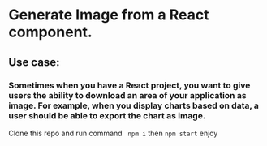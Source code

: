 # Generate Image from a React component. 

## Use case: 
### Sometimes when you have a React project, you want to give users the ability to download an area of your application as image. For example, when you display charts based on data, a user should be able to export the chart as image.

Clone this repo and run command ``` npm i``` then ``` npm start ``` enjoy

